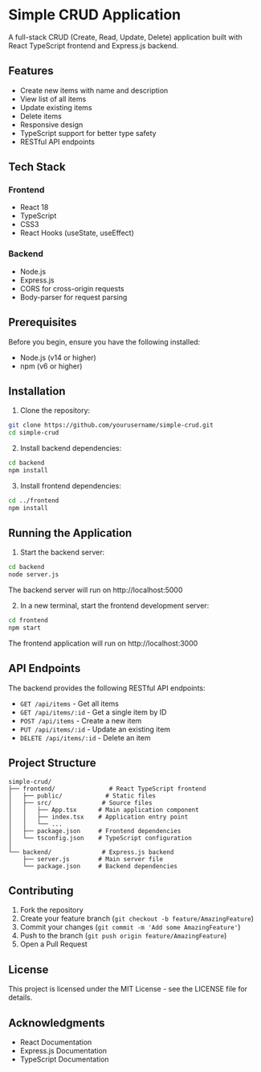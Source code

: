 # Simple CRUD Application

A full-stack CRUD (Create, Read, Update, Delete) application built with React TypeScript frontend and Express.js backend.

## Features

- Create new items with name and description
- View list of all items
- Update existing items
- Delete items
- Responsive design
- TypeScript support for better type safety
- RESTful API endpoints

## Tech Stack

### Frontend
- React 18
- TypeScript
- CSS3
- React Hooks (useState, useEffect)

### Backend
- Node.js
- Express.js
- CORS for cross-origin requests
- Body-parser for request parsing

## Prerequisites

Before you begin, ensure you have the following installed:
- Node.js (v14 or higher)
- npm (v6 or higher)

## Installation

1. Clone the repository:
```bash
git clone https://github.com/yourusername/simple-crud.git
cd simple-crud
```

2. Install backend dependencies:
```bash
cd backend
npm install
```

3. Install frontend dependencies:
```bash
cd ../frontend
npm install
```

## Running the Application

1. Start the backend server:
```bash
cd backend
node server.js
```
The backend server will run on http://localhost:5000

2. In a new terminal, start the frontend development server:
```bash
cd frontend
npm start
```
The frontend application will run on http://localhost:3000

## API Endpoints

The backend provides the following RESTful API endpoints:

- `GET /api/items` - Get all items
- `GET /api/items/:id` - Get a single item by ID
- `POST /api/items` - Create a new item
- `PUT /api/items/:id` - Update an existing item
- `DELETE /api/items/:id` - Delete an item

## Project Structure

```
simple-crud/
├── frontend/               # React TypeScript frontend
│   ├── public/            # Static files
│   ├── src/              # Source files
│   │   ├── App.tsx      # Main application component
│   │   ├── index.tsx    # Application entry point
│   │   └── ...
│   ├── package.json     # Frontend dependencies
│   └── tsconfig.json    # TypeScript configuration
│
└── backend/              # Express.js backend
    ├── server.js        # Main server file
    └── package.json     # Backend dependencies
```

## Contributing

1. Fork the repository
2. Create your feature branch (`git checkout -b feature/AmazingFeature`)
3. Commit your changes (`git commit -m 'Add some AmazingFeature'`)
4. Push to the branch (`git push origin feature/AmazingFeature`)
5. Open a Pull Request

## License

This project is licensed under the MIT License - see the LICENSE file for details.

## Acknowledgments

- React Documentation
- Express.js Documentation
- TypeScript Documentation 